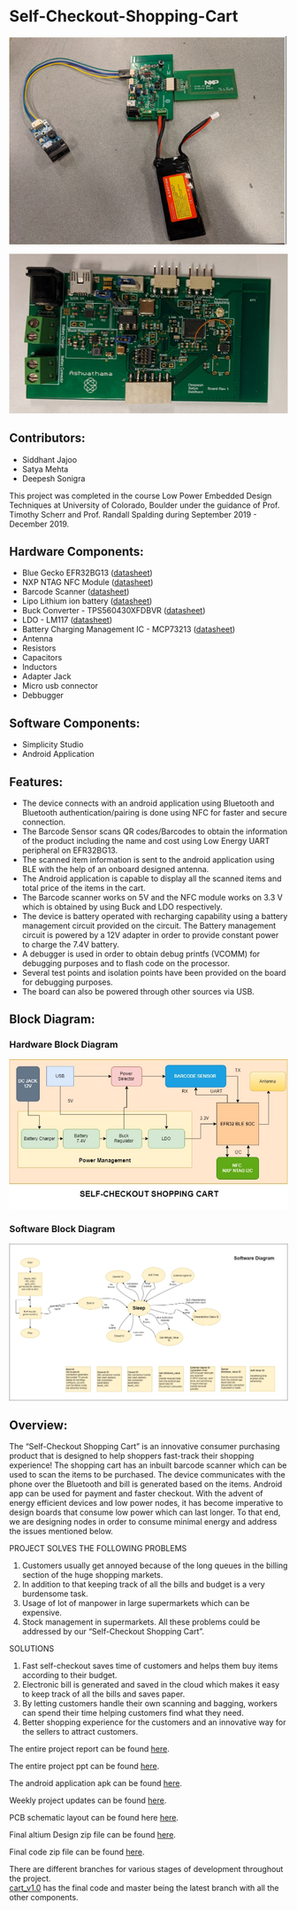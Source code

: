 # Self-Checkout-Shopping-Cart

<p align="middle">
<img src="Project_Images/project_pcb.PNG">
</p>


<p align="middle">
<img src="Project_Images/pcb.PNG">
</p>


## Contributors: 
- Siddhant Jajoo 
- Satya Mehta 
- Deepesh Sonigra 


This project was completed in the course Low Power Embedded Design Techniques at University of Colorado, Boulder under the guidance of Prof. Timothy Scherr and Prof. Randall Spalding during September 2019 - December 2019.  

## Hardware Components:
- Blue Gecko EFR32BG13 ([datasheet](https://www.silabs.com/documents/public/data-sheets/efr32bg13-datasheet.pdf))
- NXP NTAG NFC Module ([datasheet](https://www.nxp.com/docs/en/data-sheet/NT3H2111_2211.pdf))
- Barcode Scanner ([datasheet](https://www.waveshare.com/w/upload/3/3c/Barcode_Scanner_Module_User_Manual_EN.pdf))
- Lipo Lithium ion battery ([datasheet](https://cdn.sparkfun.com/datasheets/Prototyping/Lithium%20Ion%20Battery%20MSDS.pdf))
- Buck Converter - TPS560430XFDBVR ([datasheet](http://www.ti.com/general/docs/suppproductinfo.tsp?distId=10&gotoUrl=http%3A%2F%2Fwww.ti.com%2Flit%2Fgpn%2Ftps560430))
- LDO - LM117 ([datasheet](http://www.ti.com/lit/ds/symlink/lm1117.pdf))
- Battery Charging Management IC - MCP73213 ([datasheet](http://ww1.microchip.com/downloads/en/devicedoc/20002190c.pdf))
- Antenna
- Resistors
- Capacitors
- Inductors
- Adapter Jack
- Micro usb connector
- Debbugger

## Software Components:
- Simplicity Studio
- Android Application

## Features:
-	The device connects with an android application using Bluetooth and Bluetooth authentication/pairing is done using NFC for faster and secure connection.
-	The Barcode Sensor scans QR codes/Barcodes to obtain the information of the product including the name and cost using Low Energy UART peripheral on EFR32BG13.
-	The scanned item information is sent to the android application using BLE with the help of an onboard designed antenna.
-	The Android application is capable to display all the scanned items and total price of the items in the cart.
-	The Barcode scanner works on 5V and the NFC module works on 3.3 V which is obtained by using Buck and LDO respectively.
-	The device is battery operated with recharging capability using a battery management circuit provided on the circuit. The Battery management circuit is powered by a 12V adapter in order to provide constant power to charge the 7.4V battery.
-	A debugger is used in order to obtain debug printfs (VCOMM) for debugging purposes and to flash code on the processor.
-	Several test points and isolation points have been provided on the board for debugging purposes.
-	The board can also be powered through other sources via USB.


## Block Diagram:

### Hardware Block Diagram

<p align="middle">
<img src="Project_Images/LPEDT-BLOCK-DIAGRAM-NEW.jpg">
</p>

### Software Block Diagram

<p align="middle">
<img src="Project_Images/software_block.jpg">
</p>


## Overview:
The “Self-Checkout Shopping Cart” is an innovative consumer purchasing product that is designed to help shoppers fast-track their shopping experience! The shopping cart has an inbuilt barcode scanner which can be used to scan the items to be purchased. The device communicates with the phone over the Bluetooth and bill is generated based on the items. Android app can be used for payment and faster checkout. With the advent of energy efficient devices and low power nodes, it has become imperative to design boards that consume low power which can last longer. To that end, we are designing nodes in order to consume minimal energy and address the issues mentioned below.

PROJECT SOLVES THE FOLLOWING PROBLEMS
1.	Customers usually get annoyed because of the long queues in the billing section of the huge shopping markets. 
2.	In addition to that keeping track of all the bills and budget is a very burdensome task.
3.	Usage of lot of manpower in large supermarkets which can be expensive.
4.	Stock management in supermarkets.
All these problems could be addressed by our “Self-Checkout Shopping Cart”.


SOLUTIONS
1.	Fast self-checkout saves time of customers and helps them buy items according to their budget.
2.	Electronic bill is generated and saved in the cloud which makes it easy to keep track of all the bills and saves paper.
3.	By letting customers handle their own scanning and bagging, workers can spend their time helping customers find what they need. 
4.	Better shopping experience for the customers and an innovative way for the sellers to attract customers.



The entire project report can be found [here](https://github.com/jajoosiddhant/Self-Checkout-Shopping-Cart/blob/master/Project_Report.pdf).

The entire project ppt can be found [here](https://github.com/jajoosiddhant/Self-Checkout-Shopping-Cart/blob/master/Project_PPT.pptx).

The android application apk can be found [here](https://github.com/jajoosiddhant/Self-Checkout-Shopping-Cart/blob/master/ShoppingCart.apk).

Weekly project updates can be found [here](https://github.com/jajoosiddhant/Self-Checkout-Shopping-Cart/tree/master/Project_Updates).

PCB schematic layout can be found here [here](https://github.com/jajoosiddhant/Self-Checkout-Shopping-Cart/blob/master/Altium_layout_schematic.pdf).

Final altium Design zip file can be found [here](https://github.com/jajoosiddhant/Self-Checkout-Shopping-Cart/blob/master/Final_Design_Altium.zip).

Final code zip file can be found [here](https://github.com/jajoosiddhant/Self-Checkout-Shopping-Cart/blob/master/shopping_cart_code.zip).


There are different branches for various stages of development throughout the project.  
[cart_v1.0](https://github.com/jajoosiddhant/Self-Checkout-Shopping-Cart/tree/cart_v1.0) has the final code and master being the latest branch with all the other components.

